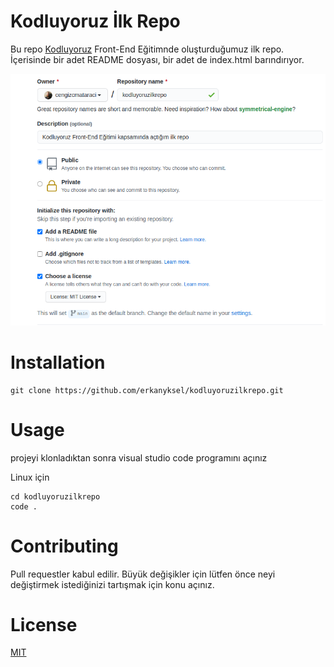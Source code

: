 # Kodluyoruz İlk Repo

Bu repo [Kodluyoruz](https://www.kodluyoruz.org/) Front-End Eğitimnde oluşturduğumuz ilk repo. İçerisinde bir adet README dosyası, bir adet de index.html barındırıyor.

![ ](https://github.com/Kodluyoruz/taskforce/blob/main/git/odev1/figures/github.png)

# Installation

```
git clone https://github.com/erkanyksel/kodluyoruzilkrepo.git
```

# Usage

projeyi klonladıktan sonra visual studio code programını açınız

Linux için

```
cd kodluyoruzilkrepo
code .
```

# Contributing

Pull requestler kabul edilir. Büyük değişikler için lütfen önce neyi değiştirmek istediğinizi tartışmak için konu açınız.

# License

[MIT](https://choosealicense.com/licenses/mit/)
